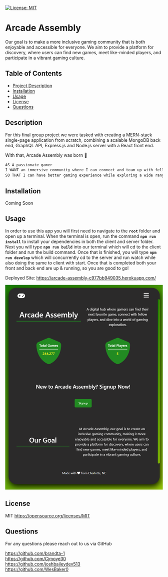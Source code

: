 
[![License: MIT](https://img.shields.io/badge/License-MIT-green.svg)](https://opensource.org/licenses/MIT)
# Arcade Assembly
 Our goal is to make a more inclusive gaming community that is both enjoyable and accessible for everyone. We aim to provide a platform for discovery, where users can find new games, meet like-minded players, and participate in a vibrant gaming culture.

## Table of Contents
- [Project Description](#description)
- [Installation](#installation)
- [Usage](#usage)
- [License](#license)
- [Questions](#questions)

## Description
For this final group project we were tasked with creating a MERN-stack single-page application from scratch, combining a scalable MongoDB back end, GraphQL API, Express.js and Node.js server with a React front end.

With that, Arcade Assembly was born 🚀

```md
AS A passionate gamer 
I WANT an immersive community where I can connect and team up with fellow gamers to organize sessions
SO THAT I can have better gaming experience while exploring a wide range of titles from popular to obscure
```

## Installation
Coming Soon


## Usage
In order to use this app you will first need to navigate to the **`root`** folder and open up a terminal. When the terminal is open, run the command **`npm run install`** to install your dependencies in both the client and server folder. Next you will type **`npm run build`** into our terminal which will cd to the client folder and run the build command. Once that is finished, you will type **`npm run develop`** which will concurrently cd to the server and run watch while also doing the same to client with start. Once that is completed both your front and back end are up & running, so you are good to go!

Deployed Site: https://arcade-assembly-c977bb949035.herokuapp.com/

![Homepage Picture](client/src/assets/homepage-pic.png)


## License
MIT
https://opensource.org/licenses/MIT

## Questions
For any questions please reach out to us via GitHub

https://github.com/brandta-1
<br>
https://github.com/Cjmoye30
<br>
https://github.com/joshbaileydev513
<br>
https://github.com/WesBaker0
